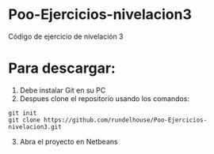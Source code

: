 # Poo-Ejercicios-nivelacion3
Código de ejercicio de nivelación 3

# Para descargar:
1. Debe instalar Git en su PC
2. Despues clone el repositorio usando los comandos:
```
git init
git clone https://github.com/rundelhouse/Poo-Ejercicios-nivelacion3.git
```
3. Abra el proyecto en Netbeans
